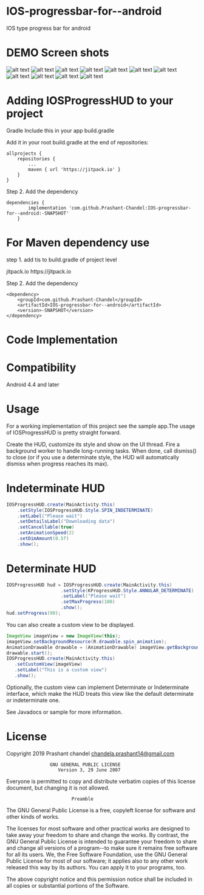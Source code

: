 # IOS-progressbar-for--android
IOS type progress bar for android

# DEMO Screen shots



![alt text](https://github.com/Prashant-Chandel/IOS-progressbar-for--android/blob/master/Screenshot/Screenshot_1556862103.png)
![alt text](https://github.com/Prashant-Chandel/IOS-progressbar-for--android/blob/master/Screenshot/Screenshot_1556862107.png)
![alt text](https://github.com/Prashant-Chandel/IOS-progressbar-for--android/blob/master/Screenshot/Screenshot_1556862110.png)
![alt text](https://github.com/Prashant-Chandel/IOS-progressbar-for--android/blob/master/Screenshot/Screenshot_1556862113.png)
![alt text](https://github.com/Prashant-Chandel/IOS-progressbar-for--android/blob/master/Screenshot/Screenshot_1556862128.png)
![alt text](https://github.com/Prashant-Chandel/IOS-progressbar-for--android/blob/master/Screenshot/Screenshot_1556862338.png)
![alt text](https://github.com/Prashant-Chandel/IOS-progressbar-for--android/blob/master/Screenshot/Screenshot_1556862348.png)
![alt text](https://github.com/Prashant-Chandel/IOS-progressbar-for--android/blob/master/Screenshot/Screenshot_1556862355.png)
![alt text](https://github.com/Prashant-Chandel/IOS-progressbar-for--android/blob/master/Screenshot/Screenshot_1556862358.png)
![alt text](https://github.com/Prashant-Chandel/IOS-progressbar-for--android/blob/master/Screenshot/Screenshot_1556862361.png)
![alt text](https://github.com/Prashant-Chandel/IOS-progressbar-for--android/blob/master/Screenshot/Screenshot_1556862373.png)



# Adding IOSProgressHUD to your project

Gradle
Include this in your app build.gradle

Add it in your root build.gradle at the end of repositories:

	allprojects {
		repositories {
			...
			maven { url 'https://jitpack.io' }
		}
	}
Step 2. Add the dependency

	dependencies {
	        implementation 'com.github.Prashant-Chandel:IOS-progressbar-for--android:-SNAPSHOT'
		}
            
# For Maven dependency use 
step 1. add tis to build.gradle of project level 

<repositories>
	<repository>
	    <id>jitpack.io</id>
	    <url>https://jitpack.io</url>
	</repository>
</repositories>
	
Step 2. Add the dependency

	<dependency>
	    <groupId>com.github.Prashant-Chandel</groupId>
	    <artifactId>IOS-progressbar-for--android</artifactId>
	    <version>-SNAPSHOT</version>
	</dependency>
            
  
 
 # Code Implementation
  
# Compatibility
Android 4.4 and later

# Usage
For a working implementation of this project see the sample app.The usage of IOSProgressHUD is pretty straight forward.

Create the HUD, customize its style and show on the UI thread.
Fire a background worker to handle long-running tasks.
When done, call dismiss() to close (or if you use a determinate style, the HUD will automatically dismiss when progress reaches its max).

# Indeterminate HUD
```java
IOSProgressHUD.create(MainActivity.this)
	.setStyle(IOSProgressHUD.Style.SPIN_INDETERMINATE)
	.setLabel("Please wait")
	.setDetailsLabel("Downloading data")
	.setCancellable(true)
	.setAnimationSpeed(2)
	.setDimAmount(0.5f)
	.show();
 ```
# Determinate HUD
```java
IOSProgressHUD hud = IOSProgressHUD.create(MainActivity.this)
					.setStyle(KProgressHUD.Style.ANNULAR_DETERMINATE)
					.setLabel("Please wait")
					.setMaxProgress(100)
					.show();
hud.setProgress(90);
```
You can also create a custom view to be displayed.

```java
ImageView imageView = new ImageView(this);
imageView.setBackgroundResource(R.drawable.spin_animation);
AnimationDrawable drawable = (AnimationDrawable) imageView.getBackground();
drawable.start();
IOSProgressHUD.create(MainActivity.this)
   .setCustomView(imageView)
   .setLabel("This is a custom view")
   .show();
 ```  
Optionally, the custom view can implement Determinate or Indeterminate interface, which make the HUD treats this view like the default determinate or indeterminate one.

See Javadocs or sample for more information.

# License

Copyright 2019  Prashant chandel <chandela.prashant14@gmail.com>

                    GNU GENERAL PUBLIC LICENSE
                       Version 3, 29 June 2007
 Everyone is permitted to copy and distribute verbatim copies
 of this license document, but changing it is not allowed.

                            Preamble

  The GNU General Public License is a free, copyleft license for
software and other kinds of works.

  The licenses for most software and other practical works are designed
to take away your freedom to share and change the works.  By contrast,
the GNU General Public License is intended to guarantee your freedom to
share and change all versions of a program--to make sure it remains free
software for all its users.  We, the Free Software Foundation, use the
GNU General Public License for most of our software; it applies also to
any other work released this way by its authors.  You can apply it to
your programs, too.

The above copyright notice and this permission notice shall be included in all
copies or substantial portions of the Software.

